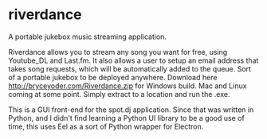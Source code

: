 # riverdance
A portable jukebox music streaming application.

Riverdance allows you to stream any song you want for free, using Youtube_DL and Last.fm. It also allows a user to setup an email address that takes song requests, which will be automatically added to the queue. Sort of a portable jukebox to be deployed anywhere.
Download here http://bryceyoder.com/Riverdance.zip for Windows build. Mac and Linux coming at some point. Simply extract to a location and run the .exe.

This is a GUI front-end for the spot.dj application. Since that was written in Python, and I didn't find learning a Python UI library to be a good use of time, this uses Eel as a sort of Python wrapper for Electron.
